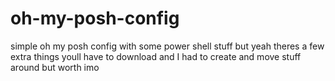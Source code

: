 # oh-my-posh-config
simple oh my posh config with some power shell stuff but yeah theres a few extra things youll have to download and I had to create and move
stuff around but worth imo
